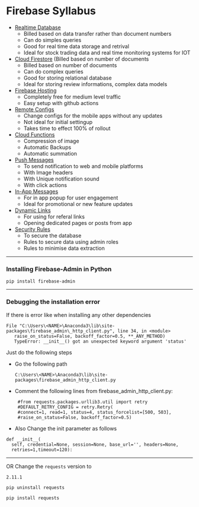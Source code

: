 # Firebase Syllabus

- [Realtime Database](https://github.com/katmakhan/firebase-course/tree/master/Firebase%20Realtime%20Database)
  - Billed based on data transfer rather than document numbers
  - Can do simples queries
  - Good for real time data storage and retrival
  - Ideal for stock trading data and real time monitoring systems for IOT
- [Cloud Firestore](https://github.com/katmakhan/firebase-course/tree/master/FIrebase%20Cloud%20Firestore) (Billed based on number of documents
  - Billed based on number of documents
  - Can do complex queries
  - Good for storing relational database
  - Ideal for storing review informations, complex data models
- [Firebase Hosting](https://github.com/katmakhan/firebase-course/tree/master/FIrebase%20Hosting)
  - Completely free for medium level traffic
  - Easy setup with github actions
- [Remote Configs](https://github.com/katmakhan/firebase-course/tree/master/Firebase%20Remote%20Config)
  - Change configs for the mobile apps without any updates
  - Not ideal for initial settingup
  - Takes time to effect 100% of rollout
- [Cloud Functions](https://github.com/katmakhan/firebase-course/tree/master/Firebase%20Cloud%20Function)
  - Compression of image
  - Automatic Backups
  - Automatic summation
- [Push Messages](https://github.com/katmakhan/firebase-course/tree/master/Firebase%20Push%20Notification)
  - To send notification to web and mobile platforms
  - With Image headers
  - With Unique notification sound
  - With click actions
- [In-App Messages](https://github.com/katmakhan/firebase-course/tree/master/Firebase%20In-APP%20Message)
  - For in app popup for user engagement
  - Ideal for promotional or new feature updates
- [Dynamic Links](https://github.com/katmakhan/firebase-course/tree/master/FIrebase%20Dynamic%20Links)
  - For using for referal links
  - Opening dedicated pages or posts from app
- [Security Rules](https://github.com/katmakhan/firebase-course/tree/master/Firebase%20Security%20Rules)
  - To secure the database
  - Rules to secure data using admin roles
  - Rules to minimise data extraction

 ---
 
 ### Installing Firebase-Admin in Python
 ```console
 pip install firebase-admin
 ```
 
 ---
 
 ### Debugging the installation error
 
 If there is error like when installing any other dependencies
 ```console
 File "C:\Users\<NAME>\Anaconda3\lib\site-packages\firebase_admin\_http_client.py", line 34, in <module>
    raise_on_status=False, backoff_factor=0.5, **_ANY_METHOD)
    TypeError: __init__() got an unexpected keyword argument 'status'
 ```
 
Just do the following steps
- Go the following path
  ```console
  C:\Users\<NAME>\Anaconda3\lib\site-packages\firebase_admin_http_client.py
  ```
- Comment the following lines from firebase_admin_http_client.py:
  ```console
   #from requests.packages.urllib3.util import retry
   #DEFAULT_RETRY_CONFIG = retry.Retry(
   #connect=1, read=1, status=4, status_forcelist=[500, 503],
   #raise_on_status=False, backoff_factor=0.5)
  ```
- Also Change the init parameter as follows
```console
def __init__(
  self, credential=None, session=None, base_url='', headers=None,
  retries=1,timeout=120):
```
---
OR
Change the `requests` version to 
```console
2.11.1
```

```bash
pip uninstall requests
```

```bash
pip install requests
```



